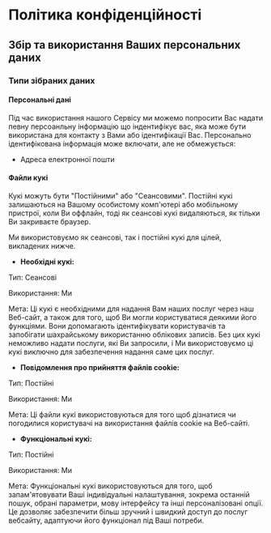 # Політика конфіденційності

## Збір та використання Ваших персональних даних

### Типи зібраних даних

#### Персональні дані

Під час використання нашого Сервісу ми можемо попросити Вас надати певну персоанльну інформацію що індентифікує вас, яка може бути використана для контакту з Вами або ідентифікації Вас. Персонально ідентифікована інформація може включати, але не обмежується:

- Адреса електронної пошти

#### Файли кукі

Кукі можуть бути "Постійними" або "Сеансовими". Постійні кукі залишаються на Вашому особистому комп'ютері або мобільному пристрої, коли Ви оффлайн, тоді як сеансові кукі видаляються, як тільки Ви закриваєте браузер.

Ми використовуємо як сеансові, так і постійні кукі для цілей, викладених нижче.

- **Необхідні кукі:**

Тип: Сеансові

Використання: Ми

Мета: Ці кукі є необхідними для надання Вам наших послуг через наш Веб-сайт, а також для того, щоб Ви могли користуватися деякими його функціями. Вони допомагають ідентифікувати користувачів та запобігати шахрайському використанню облікових записів. Без цих кукі неможливо надати послуги, які Ви запросили, і Ми використовуємо ці кукі виключно для забезпечення надання саме цих послуг.

- **Повідомлення про прийняття файлів cookie:**

Тип: Постійні

Використання: Ми

Мета: Ці файли кукі використовуються для того щоб дізнатися чи погодилися користувачі на використання файлів cookie на Веб-сайті.

- **Функціональні кукі:**

Тип: Постійні

Використання: Ми

Мета: Функціональні кукі використовуються для того, щоб запам'ятовувати Ваші індивідуальні налаштування, зокрема останній пошук, обрані параметри, мову інтерфейсу та інші персоналізовані опції. Це дозволяє забезпечити більш зручний і швидкий доступ до послуг вебсайту, адаптуючи його функціонал під Ваші потреби.
